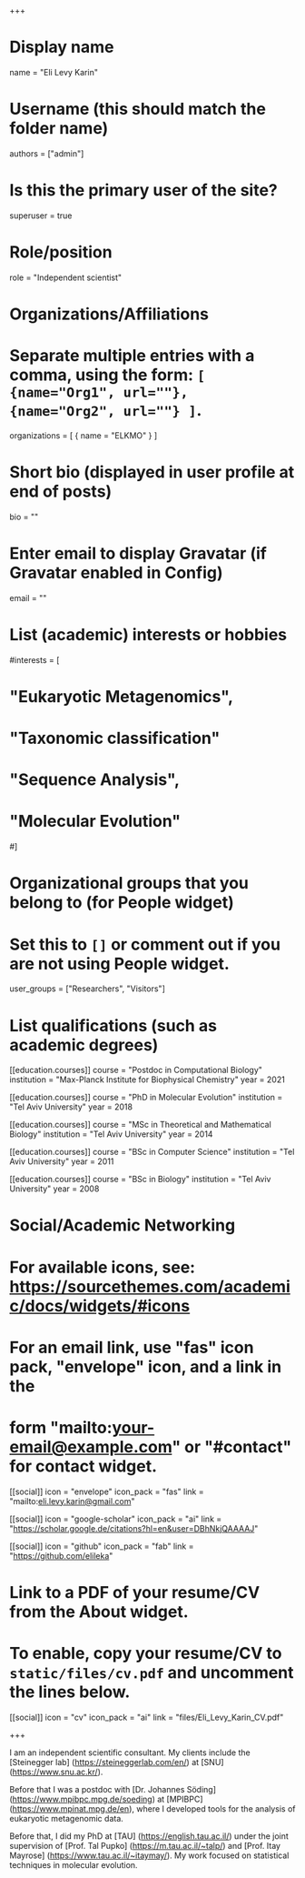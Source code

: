 +++

# Display name
name = "Eli Levy Karin"

# Username (this should match the folder name)
authors = ["admin"]

# Is this the primary user of the site?
superuser = true

# Role/position
role = "Independent scientist"

# Organizations/Affiliations
#   Separate multiple entries with a comma, using the form: `[ {name="Org1", url=""}, {name="Org2", url=""} ]`.
organizations = [ { name = "ELKMO" } ]

# Short bio (displayed in user profile at end of posts)
bio = ""

# Enter email to display Gravatar (if Gravatar enabled in Config)
email = ""

# List (academic) interests or hobbies
#interests = [
#  "Eukaryotic Metagenomics",
#  "Taxonomic classification"
#  "Sequence Analysis",
#  "Molecular Evolution"
#]

# Organizational groups that you belong to (for People widget)
#   Set this to `[]` or comment out if you are not using People widget.
user_groups = ["Researchers", "Visitors"]

# List qualifications (such as academic degrees)
[[education.courses]]
  course = "Postdoc in Computational Biology"
  institution = "Max-Planck Institute for Biophysical Chemistry"
  year = 2021
  
[[education.courses]]
  course = "PhD in Molecular Evolution"
  institution = "Tel Aviv University"
  year = 2018
  
[[education.courses]]
  course = "MSc in Theoretical and Mathematical Biology"
  institution = "Tel Aviv University"
  year = 2014

[[education.courses]]
  course = "BSc in Computer Science"
  institution = "Tel Aviv University"
  year = 2011

[[education.courses]]
  course = "BSc in Biology"
  institution = "Tel Aviv University"
  year = 2008

# Social/Academic Networking
# For available icons, see: https://sourcethemes.com/academic/docs/widgets/#icons
#   For an email link, use "fas" icon pack, "envelope" icon, and a link in the
#   form "mailto:your-email@example.com" or "#contact" for contact widget.

[[social]]
  icon = "envelope"
  icon_pack = "fas"
  link = "mailto:eli.levy.karin@gmail.com"

[[social]]
  icon = "google-scholar"
  icon_pack = "ai"
  link = "https://scholar.google.de/citations?hl=en&user=DBhNkjQAAAAJ"

[[social]]
  icon = "github"
  icon_pack = "fab"
  link = "https://github.com/elileka"

# Link to a PDF of your resume/CV from the About widget.
# To enable, copy your resume/CV to `static/files/cv.pdf` and uncomment the lines below.
[[social]]
  icon = "cv"
  icon_pack = "ai"
  link = "files/Eli_Levy_Karin_CV.pdf"

+++

I am an independent scientific consultant. 
My clients include the [Steinegger lab] (https://steineggerlab.com/en/) at [SNU] (https://www.snu.ac.kr/).

Before that I was a postdoc with [Dr. Johannes Söding] (https://www.mpibpc.mpg.de/soeding) at [MPIBPC] (https://www.mpinat.mpg.de/en), where I developed tools for the analysis of eukaryotic metagenomic data.  

Before that, I did my PhD at [TAU] (https://english.tau.ac.il/) under the joint supervision of [Prof. Tal Pupko] (https://m.tau.ac.il/~talp/) and [Prof. Itay Mayrose] (https://www.tau.ac.il/~itaymay/). My work focused on statistical techniques in molecular evolution.
